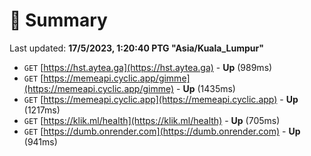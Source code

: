 # 📖 Summary
Last updated: **17/5/2023, 1:20:40 PTG "Asia/Kuala_Lumpur"**

- `GET` [https://hst.aytea.ga](https://hst.aytea.ga) - **Up** (989ms)
- `GET` [https://memeapi.cyclic.app/gimme](https://memeapi.cyclic.app/gimme) - **Up** (1435ms)
- `GET` [https://memeapi.cyclic.app](https://memeapi.cyclic.app) - **Up** (1217ms)
- `GET` [https://klik.ml/health](https://klik.ml/health) - **Up** (705ms)
- `GET` [https://dumb.onrender.com](https://dumb.onrender.com) - **Up** (941ms)
